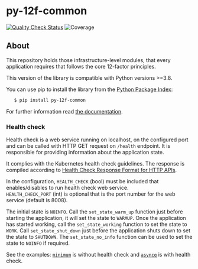 # py-12f-common

[![Quality Check Status](https://github.com/tombenke/py-12f-common/workflows/Quality%20Check/badge.svg)](https://github.com/tombenke/py-12f-common)
![Coverage](./coverage.svg)

## About

This repository holds those infrastructure-level modules,
that every application requires that follows the core 12-factor principles.

This version of the library is compatible with Python versions >=3.8.

You can use pip to install the library from the
[Python Package Index](https://pypi.org/project/py-12f-common/):

```bash
   $ pip install py-12f-common
```

For further information read [the documentation](https://tombenke.github.io/py-12f-common/).

### Health check
Health check is a web service running on localhost, on the configured port and can be called with HTTP GET request on 
`/health` endpoint. It is responsible for providing information about the application state.

It complies with the Kubernetes health check guidelines. The response is compiled according to 
[Health Check Response Format for HTTP APIs](https://datatracker.ietf.org/doc/html/draft-inadarei-api-health-check-06).

In the configuration, `HEALTH_CHECK` (bool) must be included that enables/disables to run health check web service.  
`HEALTH_CHECK_PORT` (int) is optional that is the port number for the web service (default is 8008). 

The initial state is `NOINFO`. Call the `set_state_warm_up` function just before starting the application, it will set 
the state to `WARMUP`. Once the application has started working, call the `set_state_working` function to set the state 
to `WORK`. Call `set_state_shut_down` just before the application shuts down to set the state to `SHUTDOWN`. The 
`set_state_no_info` function can be used to set the state to `NOINFO` if required.

See the examples: [`minimum`](common/examples/minimum/) is without health check and [`asyncq`](common/examples/asyncq/) 
is with health check.
